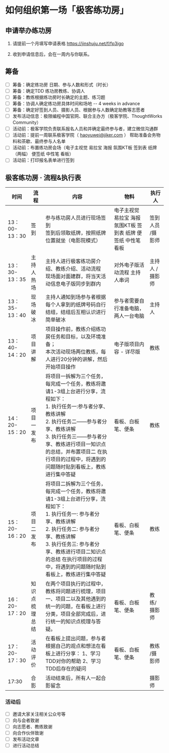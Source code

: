 # 如何组织第一场「极客练功房」

## 申请举办练功房

1. 请提前一个月填写申请表格 <https://jinshuju.net/f/fp3igo>

2. 收到申请信息后，会在一周内与你联系。

## 筹备

- [ ] 筹备：确定练功房 日期、参与人数和形式（时长）
- [ ] 筹备：确定TDD 练功房教练、协调人
- [ ] 筹备：教练根据练功房时长确定的主题、练习题
- [ ] 筹备：协调人确定练功房具体时间和场地 -- 4 weeks in advance
- [ ] 筹备：确定好签到人员、摄影人员、根据参与人数确定助教等志愿者
- [ ] 发布活动信息：极限编程中国官网、联合主办方（极客学院、ThoughtWorks Community）
- [ ] 活动前：极客学院负责联系报名人员和并确定最终参与者，建立微信沟通群
- [ ] 活动前：提前一周联系极客学院（ [haoyuwei@jiker.com](mailto:haoyuwei@jiker.com) ） 帮助准备会务物料和茶歇、最终参与人名单
- [ ] 活动前：布置练功房会场（电子主视觉 易拉宝 海报 氛围KT板 签到表 纸牌（两幅） 便签纸 中性笔 看板）
- [ ] 活动前：打印报名表单进行签到

## 极客练功房 · 流程&执行表

| 时间          | 流程           | 内容                                                         | 物料                                                         | 执行人           |
| ------------- | -------------- | ------------------------------------------------------------ | ------------------------------------------------------------ | ---------------- |
| 13：00-13：30 | 签到           | 参与练功房人员进行现场签到 <br>签到后领取纸牌，按照纸牌位置就坐（电影院模式） | 电子主视觉 易拉宝 海报 氛围KT板 签到表 纸牌 便签纸 中性笔 看板 | 签到人员 /摄影师 |
| 13：30-13：35 | 主持人热场     | 主持人进行极客练功房介绍、教练介绍、活动流程 <br>现场面对面建群，将当天活动信息电子版同步到群内 | 对外电子版活动流程 主持人串词                                | 主持人 /摄影师   |
| 13：35-13：40 | 现场破冰       | 主持人通知到场参与者根据每个人拿到的纸牌号码自行结组，结组后互相认识进行简单破冰 | 参与者需要自行准备电脑，两人一台电脑                         | 主持人           |
| 13：40-14：20 | 项目讲解       | 项目操作前，教练介绍练功房任务和目标，以及环境准备；<br> 本次活动现场两位教练，每人进行20分钟的讲解，然后开始项目操作 | 电子版项目内容 - 详尽版                                      | 教练             |
| 14：20-15：20 | 项目一发布     | 将项目一拆解为三个任务，每完成一个任务，教练将邀请1-3组上台进行分享，流程如下： <br>1. 执行任务一:参与者分享、教练讲解 <br>2. 执行任务二——参与者分享、教练讲解<br> 3. 执行任务三——参与者分享、教练进行项目一知识点的总结，并布置项目二 在执行项目的过程中，将遇到的问题随时贴到看板上，教练进行集中答疑 | 看板、白板笔、便条                                           | 教练             |
| 15：20-16：20 | 项目二发布     | 将项目二拆解为三个任务，每完成一个任务，教练将邀请1-3组上台进行分享，流程如下：<br/> 1. 执行任务一: 参与者分享、教练讲解<br/>2. 执行任务二: 参与者分享、教练讲解<br/>3. 执行任务三: 参与者分享、教练进行项目二知识点的总结 在执行项目的过程中，将遇到的问题随时贴到看板上，教练进行集中答疑 | 看板、白板笔、便条                                           | 教练             |
| 16：20-17：20 | 知识点梳理总结 | 在两个项目执行的过程中，教练将问题进行梳理，项目一、项目二以及其他遇到的统一的问题，在看板上进行分类，项目全部完成后，进行统一的知识点梳理与答疑。 | 看板、白板笔、便条                                           | 教练/ 摄影师     |
| 17：20-17：30 | 活动评价       | 在看板上提出问题，参与者根据自己的观点和想法在看板上进行分享： 1、学习TDD对你的帮助 2、学习TDD后存在的疑问 | 看板、白板笔、便条                                           | 教练 /摄影师     |
| 17:30         | 合影           | 活动结束后，所有人一起合影留念                               |                                                              | 摄影师           |



### 活动后

- [ ] 邀请大家关注相关公众号等
- [ ] 向与会者致谢
- [ ] 向志愿者、教练致谢
- [ ] 向合作伙伴致谢
- [ ] 发布活动文章
- [ ] 进行活动总结
